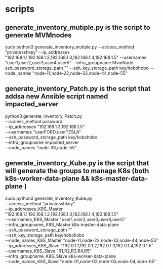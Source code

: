 # scripts

## generate_inventory_mutiple.py is the script to generate MVMnodes
sudo python3 generate_inventory_mutiple.py     --access_method "privatesshkey"     --ip_addresses "192.168.1.1,192.168.1.2,192.168.1.3,192.168.1.4,192.168.1.5"     --usernames "user1,user2,user3,user4,user5"     --infra_groupname MvmNode     --ssh_password_storage_path ""     --ssh_key_storage_path key/hobohobo     --node_names "node-11,node-22,node-33,node-44,node-55"


## generate_inventory_Patch.py is the script that addsa  new Ansible script named impacted_server

python3 generate_inventory_Patch.py \
--access_method password \
--ip_addresses "192.168.1.3,192.168.1.5" \
--usernames "userFORD,userTESLA" \
--ssh_password_storage_path key/hobohobo \
--infra_groupname impacted_server \
--node_names "node-33,node-55"



  ## generate_inventory_Kube.py is the script that will generate the groups to manage K8s (both k8s-worker-data-plane && k8s-master-data-plane )
  
  sudo python3 generate_inventory_Kube.py \
  --access_method "privatesshkey" \
  --ip_addresses_K8S_Master "192.168.1.1,192.168.1.2,192.168.1.3,192.168.1.4,192.168.1.5" \
  --usernames_K8S_Master "user1,user2,user3,user4,user5" \
  --infra_groupname_K8S_Master k8s-master-data-plane \
  --ssh_password_storage_path "" \
  --ssh_key_storage_path key/hobohobo \
  --node_names_K8S_Master "node-11,node-22,node-33,node-44,node-55" \
  --ip_addresses_K8S_Slave "192.0.1.1,192.0.1.2,192.0.1.3,192.0.1.4,192.0.1.5" \
  --usernames_K8S_Slave "R1,R2,R3,R4,R5" \
  --infra_groupname_K8S_Slave k8s-worker-data-plane \
  --node_names_K8S_Slave "node-01,node-02,node-03,node-04,node-05"

